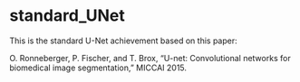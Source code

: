# standard_UNet

This is the standard U-Net achievement based on this paper:

O. Ronneberger, P. Fischer, and T. Brox, “U-net: Convolutional networks for biomedical image segmentation,” MICCAI 2015. 
